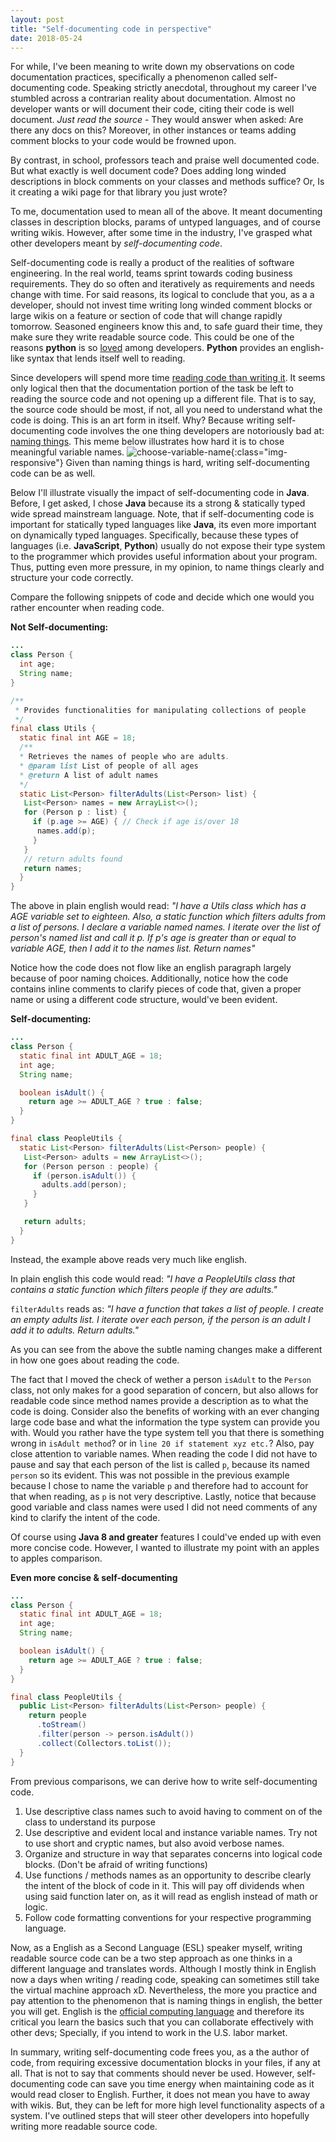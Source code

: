 ```yaml
---
layout: post
title: "Self-documenting code in perspective"
date: 2018-05-24
---
```


For while, I've been meaning to write down my observations on code documentation practices, specifically a phenomenon called self-documenting code. Speaking strictly anecdotal, throughout my career I've stumbled across a contrarian reality about documentation. Almost no developer wants or will document their code, citing their code is well document. *Just read the source* - They would answer when asked: Are there any docs on this? Moreover, in other instances or teams adding comment blocks to your code would be frowned upon.

By contrast, in school, professors teach and praise well documented code. But what exactly is well document code? Does adding long winded descriptions in block comments on your classes and methods suffice? Or, Is it creating a wiki page for that library you just wrote?

To me, documentation used to mean all of the above. It meant documenting classes in description blocks, params of untyped languages, and of course writing wikis. However, after some time in the industry, I've grasped what other developers meant by *self-documenting code*.

Self-documenting code is really a product of the realities of software engineering. In the real world, teams sprint towards coding business requirements. They do so often and iteratively as requirements and needs change with time. For said reasons, its logical to conclude that you, as a a developer, should not invest time writing long winded comment blocks or large wikis on a feature or section of code that will change rapidly tomorrow. Seasoned engineers know this and, to safe guard their time, they make sure they write readable source code. This could be one of the reasons **python** is so [loved](https://insights.stackoverflow.com/survey/2018/) among developers. **Python** provides an english-like syntax that lends itself well to reading.

Since developers will spend more time [reading code than writing it](https://www.goodreads.com/quotes/835238-indeed-the-ratio-of-time-spent-reading-versus-writing-is). It seems only logical then that the documentation portion of the task be left to reading the source code and not opening up a different file. That is to say, the source code should be most, if not, all you need to understand what the code is doing. This is an art form in itself. Why? Because writing self-documenting code involves the one thing developers are notoriously bad at: [naming things](http://hilton.org.uk/blog/why-naming-things-is-hard). This meme below illustrates how hard it is to chose meaningful variable names.
![choose-variable-name](../../../assets/ChooseVariableName.png){:class="img-responsive"}
Given than naming things is hard, writing self-documenting code can be as well.

Below I'll illustrate visually the impact of self-documenting code in **Java**. Before, I get asked, I chose **Java** because its a strong & statically typed wide spread mainstream language. Note, that if self-documenting code is important for statically typed languages like **Java**, its even more important on dynamically typed languages. Specifically, because these types of languages (i.e. **JavaScript**, **Python**) usually do not expose their type system to the programmer which provides useful information about your program. Thus, putting even more pressure, in my opinion, to name things clearly and structure your code correctly.

Compare the following snippets of code and decide which one would you rather encounter when reading code.

**Not Self-documenting:**
~~~ java
...
class Person {
  int age;
  String name;
}

/**
 * Provides functionalities for manipulating collections of people
 */
final class Utils {
  static final int AGE = 18;
  /**
  * Retrieves the names of people who are adults.
  * @param list List of people of all ages
  * @return A list of adult names
  */
  static List<Person> filterAdults(List<Person> list) {
   List<Person> names = new ArrayList<>();
   for (Person p : list) {
     if (p.age >= AGE) { // Check if age is/over 18
      names.add(p);
     }
   }
   // return adults found
   return names;
  }
}
~~~
The above in plain english would read:
*"I have a Utils class which has a AGE variable set to eighteen. Also, a static function which filters adults from a list of persons. I declare a variable named names. I iterate over the list of person's named list and call it p. If p's age is greater than or equal to variable AGE, then I add it to the names list. Return names"*

Notice how the code does not flow like an english paragraph largely because of poor naming choices. Additionally, notice how the code contains inline comments to clarify pieces of code that, given a proper name or using a different code structure, would've been evident.

**Self-documenting:**
``` java
...
class Person {
  static final int ADULT_AGE = 18;
  int age;
  String name;

  boolean isAdult() {
    return age >= ADULT_AGE ? true : false;
  }
}

final class PeopleUtils {
  static List<Person> filterAdults(List<Person> people) {
   List<Person> adults = new ArrayList<>();
   for (Person person : people) {
     if (person.isAdult()) {
       adults.add(person);
     }
   }

   return adults;
  }
}
```
Instead, the example above reads very much like english.

In plain english this code would read:
*"I have a PeopleUtils class that contains a static function which filters people if they are adults."*

`filterAdults` reads as:
*"I have a function that takes a list of people. I create an empty adults list. I iterate over each person, if the person is an adult I add it to adults. Return adults."*

As you can see from the above the subtle naming changes make a different in how one goes about reading the code.

The fact that I moved the check of wether a person `isAdult` to the `Person` class, not only makes for a good separation of concern, but also allows for readable code since method names provide a description as to what the code is doing. Consider also the benefits of working with an ever changing large code base and what the information the type system can provide you with. Would you rather have the type system tell you that there is something wrong in `isAdult method`? or in `line 20 if statement xyz etc.`?
Also, pay close attention to variable names. When reading the code I did not have to pause and say that each person of the list is called `p`, because its named `person` so its evident. This was not possible in the previous example because I chose to name the variable `p` and therefore had to account for that when reading, as `p` is not very descriptive. Lastly, notice that because good variable and class names were used I did not need comments of any kind to clarify the intent of the code.

Of course using **Java 8 and greater** features I could've ended up with even more concise code. However, I wanted to illustrate my point with an apples to apples comparison.

**Even more concise & self-documenting**
```java
...
class Person {
  static final int ADULT_AGE = 18;
  int age;
  String name;

  boolean isAdult() {
    return age >= ADULT_AGE ? true : false;
  }
}

final class PeopleUtils {
  public List<Person> filterAdults(List<Person> people) {
    return people
      .toStream()
      .filter(person -> person.isAdult())
      .collect(Collectors.toList());
  }
}
```

From previous comparisons, we can derive how to write self-documenting code.
  1. Use descriptive class names such to avoid having to comment on of the class to understand its purpose
  2. Use descriptive and evident local and instance variable names. Try not to use short and cryptic names, but also avoid verbose names.
  3. Organize and structure in way that separates concerns into logical code blocks. (Don't be afraid of writing functions)
  4. Use functions / methods names as an opportunity to describe clearly the intent of the block of code in it. This will pay off dividends when using said function later on, as it will read as english instead of math or logic.
  5. Follow code formatting conventions for your respective programming language.

Now, as a English as a Second Language (ESL) speaker myself, writing readable source code can be a two step approach as one thinks in a different language and translates words. Although I mostly think in English now a days when writing / reading code, speaking can sometimes still take the virtual machine approach xD. Nevertheless, the more you practice and pay attention to the phenomenon that is naming things in english, the better you will get. English is the [official computing language](https://en.wikipedia.org/wiki/English_in_computing) and therefore its critical you learn the basics such that you can collaborate effectively with other devs; Specially, if you intend to work in the U.S. labor market.

In summary, writing self-documenting code frees you, as a the author of code, from requiring excessive documentation blocks in your files, if any at all. That is not to say that comments should never be used. However, self-documenting code can save you time energy when maintaining code as it would read closer to English. Further, it does not mean you have to away with wikis. But, they can be left for more high level functionality aspects of a system. I've outlined steps that will steer other developers into hopefully writing more readable source code.
